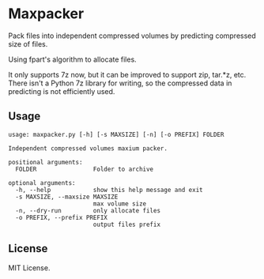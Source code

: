 Maxpacker
=========

Pack files into independent compressed volumes by predicting compressed size of files.

Using fpart's algorithm to allocate files.

It only supports 7z now, but it can be improved to support zip, tar.*z, etc. There isn't a Python 7z library for writing, so the compressed data in predicting is not efficiently used.

Usage
-----

```
usage: maxpacker.py [-h] [-s MAXSIZE] [-n] [-o PREFIX] FOLDER

Independent compressed volumes maxium packer.

positional arguments:
  FOLDER                Folder to archive

optional arguments:
  -h, --help            show this help message and exit
  -s MAXSIZE, --maxsize MAXSIZE
                        max volume size
  -n, --dry-run         only allocate files
  -o PREFIX, --prefix PREFIX
                        output files prefix
```

License
-------
MIT License.
